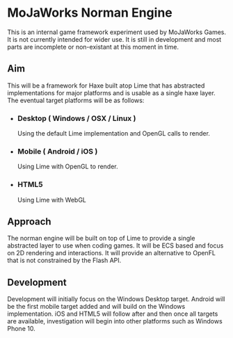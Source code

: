MoJaWorks Norman Engine
=======================

This is an internal game framework experiment used by MoJaWorks Games. It is not currently intended for wider use. It is still in development and most parts are incomplete or non-existant at this moment in time.

## Aim
This will be a framework for Haxe built atop Lime that has abstracted implementations for major platforms and is usable as a single haxe layer. The eventual target platforms will be as follows:

* ### Desktop ( Windows / OSX / Linux )
    Using the default Lime implementation and OpenGL calls to render.

* ### Mobile ( Android / iOS )
    Using Lime with OpenGL to render.

* ### HTML5
    Using Lime with WebGL

## Approach
The norman engine will be built on top of Lime to provide a single abstracted layer to use when coding games. It will be ECS based and focus on 2D rendering and interactions. It will provide an alternative to OpenFL that is not constrained by the Flash API.

## Development
Development will initially focus on the Windows Desktop target. Android will be the first mobile target added and will build on the Windows implementation. iOS and HTML5 will follow after and then once all targets are available, investigation will begin into other platforms such as Windows Phone 10.

